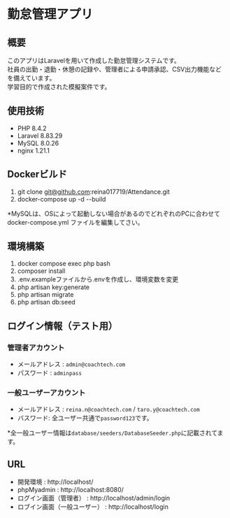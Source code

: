 # 勤怠管理アプリ

## 概要
このアプリはLaravelを用いて作成した勤怠管理システムです。   
社員の出勤・退勤・休憩の記録や、管理者による申請承認、CSV出力機能などを備えています。  
学習目的で作成された模擬案件です。

## 使用技術
- PHP 8.4.2
- Laravel 8.83.29
- MySQL 8.0.26
- nginx 1.21.1

## Dockerビルド
1. git clone git@github.com:reina017719/Attendance.git
2. docker-compose up -d --build

*MySQLは、OSによって起動しない場合があるのでどれぞれのPCに合わせて docker-compose.yml ファイルを編集してさい。

## 環境構築
1. docker compose exec php bash
2. composer install
3. .env.exampleファイルから.envを作成し、環境変数を変更
4. php artisan key:generate
5. php artisan migrate
6. php artisan db:seed

## ログイン情報（テスト用）

### 管理者アカウント
- メールアドレス : `admin@coachtech.com`
- パスワード : `adminpass`

### 一般ユーザーアカウント
- メールアドレス : `reina.n@coachtech.com` / `taro.y@coachtech.com`
- バスワード: 全ユーザー共通で`password123`です。

*全一般ユーザー情報は`database/seeders/DatabaseSeeder.php`に記載されてます。

## URL
- 開発環境 : http://localhost/
- phpMyadmin : http://localhost:8080/
- ログイン画面（管理者） : http://localhost/admin/login
- ロブイン画面（一般ユーザー） : http://localhost/login
